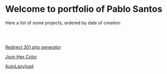 # Welcome to portfolio of Pablo Santos
Here a list of some projects, ordered by date of creation

<br><br>

[Redirect 301 php generator](https://psxninja.github.io/redirect-301-php-generator/)

[Json Hex Color](https://psxninja.github.io/json-hex-color-editor/)

[AutoLazyload](https://psxninja.github.io/auto-lazyload/)